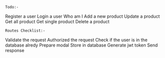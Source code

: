 
    Todo:-
Register a user
Login a user
Who am I
Add a new product
Update a product
Get all product
Get single product
Delete a product



    Routes Checklist:-
Validate the request
Authorized the request
Check if the user is in the database alredy
Prepare modal
Store in database
Generate jwt token
Send response